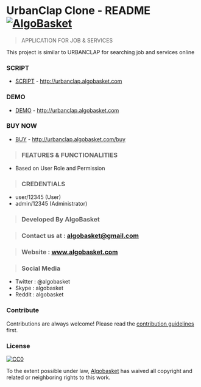 # UrbanClap Clone - README [![AlgoBasket](https://image.ibb.co/huhL9c/buynow_green.png)](http://urbanclap.algobasket.com/buy)

> APPLICATION FOR JOB & SERVICES

This project is similar to URBANCLAP for searching job and services online

### SCRIPT 
- [SCRIPT](http://urbanclap.algobasket.com) - http://urbanclap.algobasket.com

### DEMO   
- [DEMO](http://urbanclap.algobasket.com) - http://urbanclap.algobasket.com
 
### BUY NOW    
- [BUY](http://urbanclap.algobasket.com/buy) - http://urbanclap.algobasket.com/buy

> ### FEATURES & FUNCTIONALITIES
- Based on User Role and Permission 

> ### CREDENTIALS 
 - user/12345  (User)
 - admin/12345 (Administrator)
 
 > ### Developed By AlgoBasket
 
> ### Contact us at : algobasket@gmail.com
 
> ### Website : www.algobasket.com

> ### Social Media 
- Twitter : @algobasket
- Skype   : algobasket
- Reddit  : algobasket

### Contribute

Contributions are always welcome!
Please read the [contribution guidelines](contributing.md) first.

### License

[![CC0](https://licensebuttons.net/p/zero/1.0/88x31.png)](https://creativecommons.org/publicdomain/zero/1.0/)

To the extent possible under law, [Algobasket](http://algobasket.com/copyright) has waived all copyright and related or neighboring rights to this work.
 
